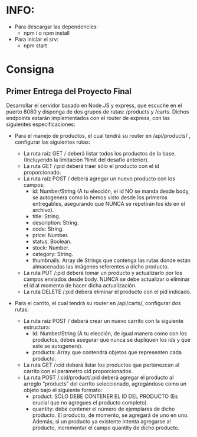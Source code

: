 # INFO:
   * Para descargar las dependencies:
      - npm i o npm install
   * Para iniciar el srv:
      - npm start

# Consigna
## Primer Entrega del Proyecto Final

Desarrollar el servidor basado en Node.JS y express, que escuche en el puerto 8080 y disponga de dos grupos de rutas: /products y /carts. Dichos endpoints estarán implementados con el router de express, con las siguientes especificaciones:

- Para el manejo de productos, el cual tendrá su router en /api/products/ , configurar las siguientes rutas:
   * La ruta raíz GET / deberá listar todos los productos de la base. (Incluyendo la limitación ?limit del desafío anterior).
   * La ruta GET /:pid deberá traer sólo el producto con el id proporcionado.
   * La ruta raíz POST / deberá agregar un nuevo producto con los campos:
      + id: Number/String (A tu elección, el id NO se manda desde body, se autogenera como lo hemos visto desde los primeros entregables, asegurando que NUNCA se repetirán los ids en el archivo).
      + title: String.
      + description: String.
      + code: String.
      + price: Number.
      + status: Boolean.
      + stock: Number.
      + category: String.
      + thumbnails: Array de Strings que contenga las rutas donde están almacenadas las imágenes referentes a dicho producto.
   * La ruta PUT /:pid deberá tomar un producto y actualizarlo por los campos enviados desde body. NUNCA se debe actualizar o eliminar el id al momento de hacer dicha actualización.
   * La ruta DELETE /:pid deberá eliminar el producto con el pid indicado. 

- Para el carrito, el cual tendrá su router en /api/carts/, configurar dos rutas:
   * La ruta raíz POST / deberá crear un nuevo carrito con la siguiente estructura:
      - Id: Number/String (A tu elección, de igual manera como con los productos, debes asegurar que nunca se dupliquen los ids y que este se autogenere).
      - products: Array que contendrá objetos que representen cada producto.
   * La ruta GET /:cid deberá listar los productos que pertenezcan al carrito con el parámetro cid proporcionados.
   * La ruta POST  /:cid/product/:pid deberá agregar el producto al arreglo “products” del carrito seleccionado, agregándose como un objeto bajo el siguiente formato:
      - product: SÓLO DEBE CONTENER EL ID DEL PRODUCTO (Es crucial que no agregues el producto completo).
      - quantity: debe contener el número de ejemplares de dicho producto. El producto, de momento, se agregará de uno en uno.
    Además, si un producto ya existente intenta agregarse al producto, incrementar el campo quantity de dicho producto.
      
